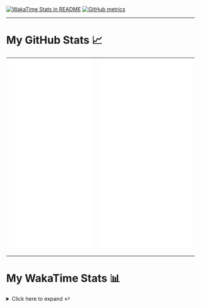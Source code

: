 [![WakaTime Stats in README](https://github.com/LOsioChico/LOsioChico/actions/workflows/waka.yml/badge.svg)](https://github.com/LOsioChico/LOsioChico/actions/workflows/waka.yml) [![GitHub metrics](https://github.com/LOsioChico/LOsioChico/actions/workflows/metrics.yml/badge.svg)](https://github.com/LOsioChico/LOsioChico/actions/workflows/metrics.yml)

---

# My GitHub Stats 📈

| ![](./assets/metrics.svg) | ![](./assets/metrics2.svg) |
| ------------------------- | -------------------------- |

---

# My WakaTime Stats 📊

<details>
<summary>Click here to expand ↩️</summary>
<br>

<!--START_SECTION:waka-->
![Code Time](http://img.shields.io/badge/Code%20Time-2%2C364%20hrs%2010%20mins-blue)

![Lines of code](https://img.shields.io/badge/From%20Hello%20World%20I%27ve%20Written-483.9%20thousand%20lines%20of%20code-blue)

**🐱 My GitHub Data** 

> 📦 718.8 kB Used in GitHub's Storage 
 > 
> 🏆 319 Contributions in the Year 2025
 > 
> 🚫 Not Opted to Hire
 > 
> 📜 31 Public Repositories 
 > 
> 🔑 36 Private Repositories 
 > 
**I'm a Night 🦉** 

```text
🌞 Morning                733 commits         ████░░░░░░░░░░░░░░░░░░░░░   15.26 % 
🌆 Daytime                1536 commits        ████████░░░░░░░░░░░░░░░░░   31.98 % 
🌃 Evening                1635 commits        █████████░░░░░░░░░░░░░░░░   34.04 % 
🌙 Night                  899 commits         █████░░░░░░░░░░░░░░░░░░░░   18.72 % 
```
📅 **I'm Most Productive on Thursday** 

```text
Monday                   615 commits         ███░░░░░░░░░░░░░░░░░░░░░░   12.80 % 
Tuesday                  733 commits         ████░░░░░░░░░░░░░░░░░░░░░   15.26 % 
Wednesday                586 commits         ███░░░░░░░░░░░░░░░░░░░░░░   12.20 % 
Thursday                 906 commits         █████░░░░░░░░░░░░░░░░░░░░   18.86 % 
Friday                   745 commits         ████░░░░░░░░░░░░░░░░░░░░░   15.51 % 
Saturday                 769 commits         ████░░░░░░░░░░░░░░░░░░░░░   16.01 % 
Sunday                   449 commits         ██░░░░░░░░░░░░░░░░░░░░░░░   09.35 % 
```


📊 **This Week I Spent My Time On** 

```text
💬 Programming Languages: 
Scala                    9 hrs 3 mins        ████████████████░░░░░░░░░   63.10 % 
TypeScript               3 hrs 18 mins       ██████░░░░░░░░░░░░░░░░░░░   23.09 % 
Smithy                   43 mins             █░░░░░░░░░░░░░░░░░░░░░░░░   05.00 % 
JavaScript               27 mins             █░░░░░░░░░░░░░░░░░░░░░░░░   03.19 % 
SQL                      16 mins             ░░░░░░░░░░░░░░░░░░░░░░░░░   01.89 % 
```

**I Mostly Code in TypeScript** 

```text
TypeScript               34 repos            █████████████░░░░░░░░░░░░   51.52 % 
Scala                    9 repos             ███░░░░░░░░░░░░░░░░░░░░░░   13.64 % 
JavaScript               7 repos             ███░░░░░░░░░░░░░░░░░░░░░░   10.61 % 
Astro                    5 repos             ██░░░░░░░░░░░░░░░░░░░░░░░   07.58 % 
CSS                      5 repos             ██░░░░░░░░░░░░░░░░░░░░░░░   07.58 % 
```




 Last Updated on 18/09/2025 01:03:59 UTC
<!--END_SECTION:waka-->

## </details>
